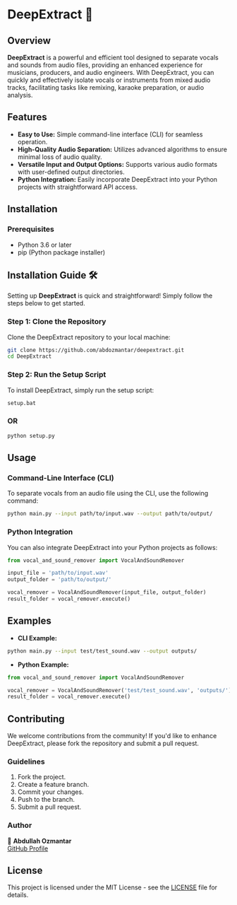 # DeepExtract 🎤

## Overview

**DeepExtract** is a powerful and efficient tool designed to separate vocals and sounds from audio files, providing an enhanced experience for musicians, producers, and audio engineers. With DeepExtract, you can quickly and effectively isolate vocals or instruments from mixed audio tracks, facilitating tasks like remixing, karaoke preparation, or audio analysis.

## Features

- **Easy to Use:** Simple command-line interface (CLI) for seamless operation.
- **High-Quality Audio Separation:** Utilizes advanced algorithms to ensure minimal loss of audio quality.
- **Versatile Input and Output Options:** Supports various audio formats with user-defined output directories.
- **Python Integration:** Easily incorporate DeepExtract into your Python projects with straightforward API access.

## Installation

### Prerequisites

- Python 3.6 or later
- pip (Python package installer)

## Installation Guide 🛠️

Setting up **DeepExtract** is quick and straightforward! Simply follow the steps below to get started.

### Step 1: Clone the Repository

Clone the DeepExtract repository to your local machine:

```bash
git clone https://github.com/abdozmantar/deepextract.git
cd DeepExtract
```

### Step 2: Run the Setup Script

To install DeepExtract, simply run the setup script:

```bash
setup.bat
```

### OR

```bash
python setup.py
```

## Usage

### Command-Line Interface (CLI)

To separate vocals from an audio file using the CLI, use the following command:

```bash
python main.py --input path/to/input.wav --output path/to/output/
```

### Python Integration

You can also integrate DeepExtract into your Python projects as follows:

```python
from vocal_and_sound_remover import VocalAndSoundRemover

input_file = 'path/to/input.wav'
output_folder = 'path/to/output/'

vocal_remover = VocalAndSoundRemover(input_file, output_folder)
result_folder = vocal_remover.execute()
```

## Examples

- **CLI Example:**

```bash
python main.py --input test/test_sound.wav --output outputs/
```

- **Python Example:**

```python
from vocal_and_sound_remover import VocalAndSoundRemover

vocal_remover = VocalAndSoundRemover('test/test_sound.wav', 'outputs/')
result_folder = vocal_remover.execute()
```

## Contributing

We welcome contributions from the community! If you'd like to enhance DeepExtract, please fork the repository and submit a pull request.

### Guidelines

1. Fork the project.
2. Create a feature branch.
3. Commit your changes.
4. Push to the branch.
5. Submit a pull request.

### Author

👤 **Abdullah Ozmantar**  
[GitHub Profile](https://github.com/abdozmantar)

## License

This project is licensed under the MIT License - see the [LICENSE](https://github.com/abdozmantar/deepextract/blob/main/LICENSE) file for details.
